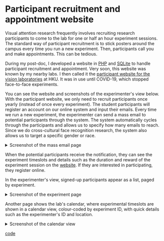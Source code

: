 # Participant recruitment and appointment website

Visual attention research frequently involves recruiting research participants to come to the lab for one or half an hour experiment sessions. The standard way of participant recruitment is to stick posters around the campus every time you run a new experiment. Then, participants call you and make appointments. This can be tedious.

During my post-doc, I developed a website in [PHP](https://www.php.net/) and [SQLite](https://www.sqlite.org/index.html) to handle participant recruitment and appointment. Very soon, this website was known by my nearby labs. I then called it the <ins>[participant website for the vision laboratories](http://cha.psy.hku.hk/participate/)</ins> at HKU. It was in use until COVID-19, which stopped face-to-face experiments.

You can see the website and screenshots of the experimenter's view below. With the participant website, we only need to recruit participants once yearly (instead of once every experiment). The student participants will register an account on our online system and input their emails. Every time we run a new experiment, the experimenter can send a mass email to potential participants through the system. The system automatically cycles through the participants and allows us to specify how many emails to reach. Since we do cross-cultural face recognition research, the system also allows us to target a specific gender or race.

<details>
<summary>Screenshot of the mass email page</summary>
<img src="massmail_page.png" />
</details>

When the potential participants receive the notification, they can see the experiment timeslots and details such as the duration and reward of the experiment session on the [website](http://cha.psy.hku.hk/participate/). If they are interested in participating, they register online.

In the experimenter's view, signed-up participants appear as a list, paged by experiment.

<details>
<summary>Screenshot of the experiment page</summary>
<img src="expt_page.png" />
</details>

Another page shows the lab's calendar, where experimental timeslots are shown in a calendar view, colour-coded by experiment ID, with quick details such as the experimenter's ID and location.

<details>
<summary>Screenshot of the calendar view</summary>
<img src="calendar_page.png" />
</details>

[code](source)